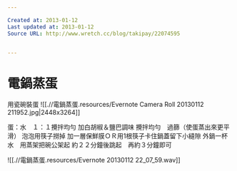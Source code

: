 ```yaml
---

Created at: 2013-01-12
Last updated at: 2013-01-12
Source URL: http://www.wretch.cc/blog/takipay/22074595


---
```


# 電鍋蒸蛋


用瓷碗裝蛋
![[.//電鍋蒸蛋.resources/Evernote Camera Roll 20130112 211952.jpg\|2448x3264]]
 

蛋：水　１：１攪拌均勻
加白胡椒＆鹽巴調味
攪拌均勻　過篩（使蛋蒸出來更平滑）
泡泡用筷子撈掉
加一層保鮮膜ＯＲ用1根筷子卡住鍋蓋留下小縫隙
外鍋一杯水　用蒸架把碗公架起
約２２分鐘後跳起　再約３分鐘即可 

![[.//電鍋蒸蛋.resources/Evernote 20130112 22_07_59.wav]]


